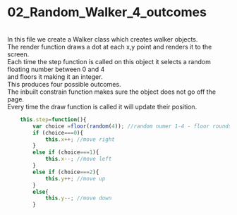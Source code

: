 # 02_Random_Walker_4_outcomes</br>
</br>
In this file we create a Walker class which creates walker objects.</br> 
The render function draws a dot at each x,y point and renders it to the screen.</br>
Each time the step function is called on this object it selects a random floating number between 0 and 4<br>
and floors it making it an integer.<br>
This produces four possible outcomes.</br>
The inbuilt constrain function makes sure the object does not go off the page.</br>
Every time the draw function is called it will update their position.</br>

```js
	this.step=function(){
		var choice =floor(random(4)); //random numer 1-4 - floor rounds down i.e takes off the decimal points 
		if (choice===0){
			this.x++; //move right
		}
		else if (choice===1){
			this.x--; //move left 
		}
		else if (choice===2){
			this.y++; //move up 
		}
		else{
			this.y--; //move down 
		}

```



